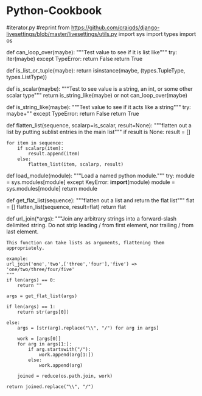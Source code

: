 Python-Cookbook
===============
#iterator.py
#reprint from https://github.com/craigds/django-livesettings/blob/master/livesettings/utils.py
import sys
import types
import os

def can_loop_over(maybe):
    """Test value to see if it is list like"""
    try:
        iter(maybe)
    except TypeError:
        return False
    return True

def is_list_or_tuple(maybe):
    return isinstance(maybe, (types.TupleType, types.ListType))


def is_scalar(maybe):
    """Test to see value is a string, an int, or some other scalar type"""
    return is_string_like(maybe) or not can_loop_over(maybe)

def is_string_like(maybe):
    """Test value to see if it acts like a string"""
    try:
        maybe+""
    except TypeError:
        return False
    return True


def flatten_list(sequence, scalarp=is_scalar, result=None):
    """flatten out a list by putting sublist entries in the main list"""
    if result is None:
        result = []

    for item in sequence:
        if scalarp(item):
            result.append(item)
        else:
            flatten_list(item, scalarp, result)

def load_module(module):
    """Load a named python module."""
    try:
        module = sys.modules[module]
    except KeyError:
        __import__(module)
        module = sys.modules[module]
    return module

def get_flat_list(sequence):
    """flatten out a list and return the flat list"""
    flat = []
    flatten_list(sequence, result=flat)
    return flat
    
def url_join(*args):
    """Join any arbitrary strings into a forward-slash delimited string.
    Do not strip leading / from first element, nor trailing / from last element.

    This function can take lists as arguments, flattening them appropriately.

    example:
    url_join('one','two',['three','four'],'five') => 'one/two/three/four/five'
    """
    if len(args) == 0:
        return ""

    args = get_flat_list(args)

    if len(args) == 1:
        return str(args[0])

    else:
        args = [str(arg).replace("\\", "/") for arg in args]

        work = [args[0]]
        for arg in args[1:]:
            if arg.startswith("/"):
                work.append(arg[1:])
            else:
                work.append(arg)

        joined = reduce(os.path.join, work)

    return joined.replace("\\", "/")
